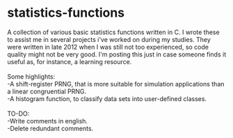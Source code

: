 # statistics-functions
A collection of various basic statistics functions written in C. I wrote these to assist me in several projects i've worked on during my studies. They were written in late 2012 when I was still not too experienced, so code quality might not be very good. I'm posting this just in case someone finds it useful as, for instance, a learning resource.\
\
Some highlights:\
-A shift-register PRNG, that is more suitable for simulation applications than a linear congruential PRNG.\
-A histogram function, to classify data sets into user-defined classes.\
\
TO-DO:\
-Write comments in english.\
-Delete redundant comments.

